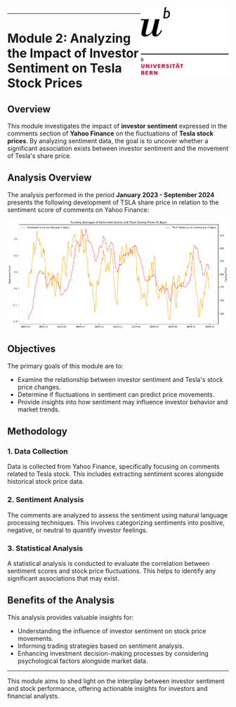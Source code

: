 <img src="https://github.com/lukaszmacias01/CAS_UniBern_Applied_Data_Science/raw/master/UniBern/uni%20bern.png" alt="Uni Bern" width="200" style="float:right;"/>

---

# Module 2: Analyzing the Impact of Investor Sentiment on Tesla Stock Prices

## Overview

This module investigates the impact of **investor sentiment** expressed in the comments section of **Yahoo Finance** on the fluctuations of **Tesla stock prices**. By analyzing sentiment data, the goal is to uncover whether a significant association exists between investor sentiment and the movement of Tesla's share price.

## Analysis Overview

The analysis performed in the period **January 2023 - September 2024** presents the following development of TSLA share price in relation to the sentiment score of comments on Yahoo Finance:

![Sentiment and Price Line Chart](https://github.com/lukaszmacias01/CAS_UniBern_Applied_Data_Science/blob/master/MODULE2/Visuals/6%20sentiment%20and%20price%20linechart.png)

## Objectives

The primary goals of this module are to:
- Examine the relationship between investor sentiment and Tesla's stock price changes.
- Determine if fluctuations in sentiment can predict price movements.
- Provide insights into how sentiment may influence investor behavior and market trends.

## Methodology

### 1. Data Collection
Data is collected from Yahoo Finance, specifically focusing on comments related to Tesla stock. This includes extracting sentiment scores alongside historical stock price data.

### 2. Sentiment Analysis
The comments are analyzed to assess the sentiment using natural language processing techniques. This involves categorizing sentiments into positive, negative, or neutral to quantify investor feelings.

### 3. Statistical Analysis
A statistical analysis is conducted to evaluate the correlation between sentiment scores and stock price fluctuations. This helps to identify any significant associations that may exist.

## Benefits of the Analysis

This analysis provides valuable insights for:
- Understanding the influence of investor sentiment on stock price movements.
- Informing trading strategies based on sentiment analysis.
- Enhancing investment decision-making processes by considering psychological factors alongside market data.

---

This module aims to shed light on the interplay between investor sentiment and stock performance, offering actionable insights for investors and financial analysts.
